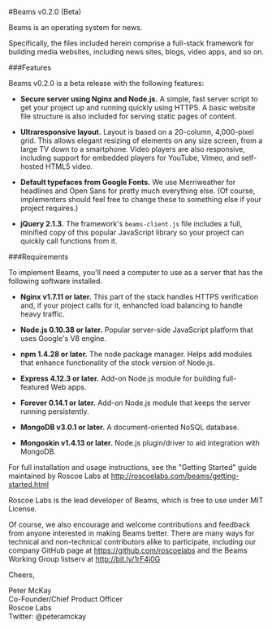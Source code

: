 #Beams v0.2.0 (Beta)

Beams is an operating system for news. 

Specifically, the files included herein comprise a full-stack framework for building media websites, including news sites, blogs, video apps, and so on.

###Features

Beams v0.2.0 is a beta release with the following features:

- **Secure server using Nginx and Node.js.** A simple, fast server script to get your project up and running quickly using HTTPS. A basic website file structure is also included for serving static pages of content.

- **Ultraresponsive layout.** Layout is based on a 20-column, 4,000-pixel grid. This allows elegant resizing of elements on any size screen, from a large TV down to a smartphone. Video players are also responsive, including support for embedded players for YouTube, Vimeo, and self-hosted HTML5 video.

- **Default typefaces from Google Fonts.** We use Merriweather for headlines and Open Sans for pretty much everything else. (Of course, implementers should feel free to change these to something else if your project requires.)

- **jQuery 2.1.3.** The framework's `beams-client.js` file includes a full, minified copy of this popular JavaScript library so your project can quickly call functions from it.

###Requirements

To implement Beams, you'll need a computer to use as a server that has the following software installed.

- **Nginx v1.7.11 or later.** This part of the stack handles HTTPS verification and, if your project calls for it, enhancfed load balancing to handle heavy traffic. 

- **Node.js 0.10.38 or later.** Popular server-side JavaScript platform that uses Google's V8 engine.

- **npm 1.4.28 or later.** The node package manager. Helps add modules that enhance functionality of the stock version of Node.js. 

- **Express 4.12.3 or later.** Add-on Node.js module for building full-featured Web apps.

- **Forever 0.14.1 or later.** Add-on Node.js module that keeps the server running persistently.

- **MongoDB v3.0.1 or later.** A document-oriented NoSQL database.

- **Mongoskin v1.4.13 or later.** Node.js plugin/driver to aid integration with MongoDB.

For full installation and usage instructions, see the "Getting Started" guide maintained by Roscoe Labs at http://roscoelabs.com/beams/getting-started.html

Roscoe Labs is the lead developer of Beams, which is free to use under MIT License. 

Of course, we also encourage and welcome contributions and feedback from anyone interested in making Beams better. There are many ways for technical and non-technical contributors alike to participate, including our company GitHub page at https://github.com/roscoelabs and the Beams Working Group listserv at http://bit.ly/1rF4j0G

Cheers,

Peter McKay  
Co-Founder/Chief Product Officer  
Roscoe Labs  
Twitter: @peteramckay  
